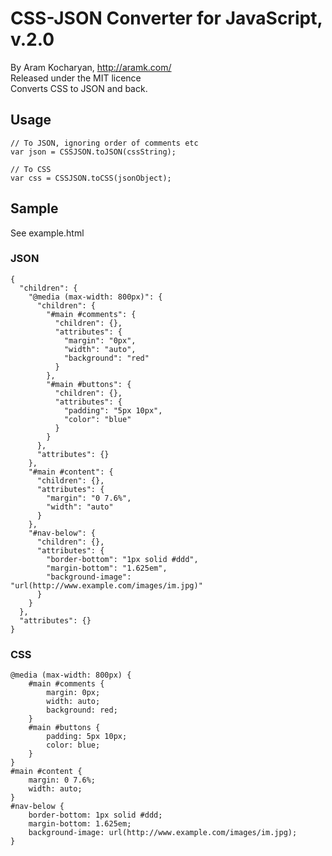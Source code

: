 # CSS-JSON Converter for JavaScript, v.2.0

By Aram Kocharyan, http://aramk.com/  
Released under the MIT licence  
Converts CSS to JSON and back.

## Usage

	// To JSON, ignoring order of comments etc
	var json = CSSJSON.toJSON(cssString);

	// To CSS
	var css = CSSJSON.toCSS(jsonObject);

## Sample

See example.html

### JSON

    {
      "children": {
        "@media (max-width: 800px)": {
          "children": {
            "#main #comments": {
              "children": {},
              "attributes": {
                "margin": "0px",
                "width": "auto",
                "background": "red"
              }
            },
            "#main #buttons": {
              "children": {},
              "attributes": {
                "padding": "5px 10px",
                "color": "blue"
              }
            }
          },
          "attributes": {}
        },
        "#main #content": {
          "children": {},
          "attributes": {
            "margin": "0 7.6%",
            "width": "auto"
          }
        },
        "#nav-below": {
          "children": {},
          "attributes": {
            "border-bottom": "1px solid #ddd",
            "margin-bottom": "1.625em",
            "background-image": "url(http://www.example.com/images/im.jpg)"
          }
        }
      },
      "attributes": {}
    }

### CSS

    @media (max-width: 800px) {
        #main #comments {
            margin: 0px;
            width: auto;
            background: red;
        }
        #main #buttons {
            padding: 5px 10px;
            color: blue;
        }
    }
    #main #content {
        margin: 0 7.6%;
        width: auto;
    }
    #nav-below {
        border-bottom: 1px solid #ddd;
        margin-bottom: 1.625em;
        background-image: url(http://www.example.com/images/im.jpg);
    }
